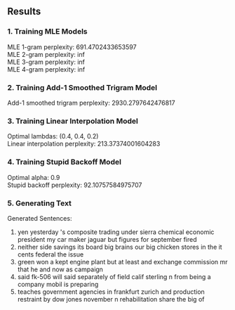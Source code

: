 ## Results

### 1. Training MLE Models
MLE 1-gram perplexity: 691.4702433653597  
MLE 2-gram perplexity: inf  
MLE 3-gram perplexity: inf  
MLE 4-gram perplexity: inf

### 2. Training Add-1 Smoothed Trigram Model
Add-1 smoothed trigram perplexity: 2930.2797642476817

### 3. Training Linear Interpolation Model
Optimal lambdas: (0.4, 0.4, 0.2)  
Linear interpolation perplexity: 213.37374001604283

### 4. Training Stupid Backoff Model
Optimal alpha: 0.9  
Stupid backoff perplexity: 92.10757584975707

### 5. Generating Text

Generated Sentences:
1. yen yesterday 's composite trading under <unk> sierra chemical economic president my car maker jaguar but figures for september fired
2. <unk> neither side savings its board <unk> big brains our big chicken stores in the it cents federal the issue
3. green won a kept engine plant but at least and exchange commission mr that he and <unk> now as campaign
4. <unk> said fk-506 will said separately of <unk> field calif sterling n from being a <unk> company mobil is preparing
5. <unk> teaches government agencies in frankfurt zurich and production restraint by dow jones november n rehabilitation share the big of
